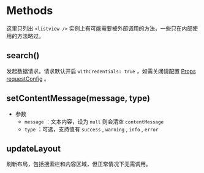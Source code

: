 # Methods

这里只列出 `<listview />` 实例上有可能需要被外部调用的方法，一些只在内部使用的方法略过。

## search()

发起数据请求。请求默认开启 `withCredentials: true` ，如需关闭请配置 [Props requestConfig](/dev/props.md#requestconfig) 。

## setContentMessage(message, type)

- 参数
  - `message` ：文本内容，设为 `null` 则会清空 `contentMessage`
  - `type` ：可选，支持值有 `success` , `warning` , `info` , `error`

## updateLayout

刷新布局，包括搜索栏和内容区域，但正常情况下无需调用。
